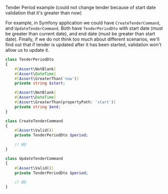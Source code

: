 Tender Period example (could not change tender because of start date validation that it's greater than now)

For example, in Symfony application we could have `CreateTenderCommand`, and `UpdateTenderCommand`. Both have `TenderPeriodDto` with start date (must be greater than current date), and end date (must be greater than start date). Finally, if we do not think too much about different scenarios, we'll find out that if tender is updated after it has been started, validation won't allow us to update it. 

```php
class TenderPeriodDto
{
    #[Assert\NotBlank]
    #[Assert\DateTime]
    #[Assert\GreaterThan('now')]
    private string $start;

    #[Assert\NotBlank]
    #[Assert\DateTime]
    #[Assert\GreaterThan(propertyPath: 'start')]
    private string $end;
}
```

```php
class CreateTenderCommand
{
    #[Assert\Valid()]
    private TenderPeriodDto $period;

    // @@
}
```

```php
class UpdateTenderCommand
{
    #[Assert\Valid()]
    private TenderPeriodDto $period;

    // @@
}
```
